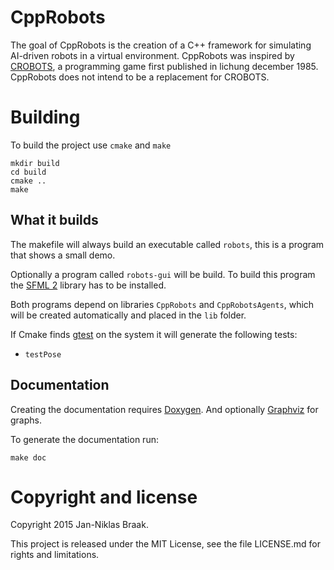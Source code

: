 # CppRobots
The goal of CppRobots is the creation of a C++ framework for simulating AI-driven robots in a virtual environment. CppRobots was inspired by [CROBOTS](http://crobots.deepthought.it/home.php), a programming game first published in
lichung	december 1985. CppRobots does not intend to be a replacement for CROBOTS.

# Building #
To build the project use `cmake` and `make`
~~~~~~~~~~~~~
mkdir build
cd build
cmake ..
make
~~~~~~~~~~~~~

## What it builds ##
The makefile will always build an executable called `robots`, this is a program that shows a small demo.

Optionally a program called `robots-gui` will be build. To build this program the [SFML 2](http://www.sfml-dev.org/) library has to be installed.

Both programs depend on libraries `CppRobots` and `CppRobotsAgents`, which will be created automatically and placed in the `lib` folder.

If Cmake finds [gtest](https://github.com/google/googletest) on the system it will generate the following tests:
* `testPose`

## Documentation ##
Creating the documentation requires [Doxygen](http://www.stack.nl/~dimitri/doxygen/). And optionally [Graphviz](http://www.graphviz.org/) for graphs.

To generate the documentation run:
~~~~~~~~~~~~~
make doc
~~~~~~~~~~~~~

# Copyright and license
Copyright 2015 Jan-Niklas Braak.

This project is released under the MIT License, see the file LICENSE.md for rights and limitations.
